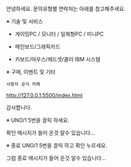 안녕하세요.
문의유형별 연락처는 아래를 참고해주세요.

※ 기술 및 서비스
- 게이밍PC / 모니터 / 일체형PC / 미니PC

- 메인보드/그래픽카드

- 키보드/마우스/헤드셋/쿨러
  IBM 시스템 

※ 구매, 이벤트 및 기타
   
    사용자 공식 카페

http://127.0.0.1:5500/index.html

감사합니다.

※ UNO/1 5번을 끌릭 하세요.

확인 메시지가 들어 온것 알수 있습니다...

※ 종료 UNO/1 5번을 끌릭 하고 확인 누르세요.

그럼 종료 메시지가 들어 온것 알수 있습니다... 
